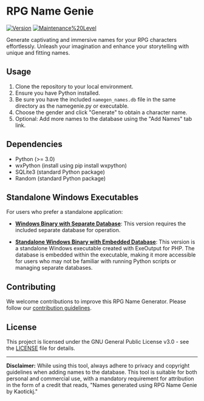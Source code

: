 # RPG Name Genie

[![Version](https://img.shields.io/badge/Version-2.0.0.21-brightgreen.svg)](https://github.com/yourusername/your-repo)
[![Maintenance%20Level](https://img.shields.io/badge/Maintenance%20Level-Actively%20Maintained-blue.svg)](https://github.com/yourusername/your-repo)

Generate captivating and immersive names for your RPG characters effortlessly. Unleash your imagination and enhance your storytelling with unique and fitting names.

## Usage

1. Clone the repository to your local environment.
2. Ensure you have Python installed.
3. Be sure you have the included `namegen_names.db` file in the same directory as the namegenie.py or executable.
4. Choose the gender and click "Generate" to obtain a character name.
5. Optional: Add more names to the database using the "Add Names" tab link.

## Dependencies

- Python (>= 3.0)
- wxPython (install using pip install wxpython)
- SQLite3 (standard Python package)
- Random (standard Python package)


## Standalone Windows Executables

For users who prefer a standalone application:

- [**Windows Binary with Separate Database**](https://github.com/kaotickj/RPG-Name-Genie/tree/main/package_exe-db): This version requires the included separate database for operation.

- [**Standalone Windows Binary with Embedded Database**](https://github.com/kaotickj/RPG-Name-Genie/tree/main/standalone_exe): This version is a standalone Windows executable created with ExeOutput for PHP. The database is embedded within the executable, making it more accessible for users who may not be familiar with running Python scripts or managing separate databases.

## Contributing

We welcome contributions to improve this RPG Name Generator. Please follow our [contribution guidelines](CONTRIBUTING.md).

## License

This project is licensed under the GNU General Public License v3.0 - see the [LICENSE](LICENSE) file for details.

---

**Disclaimer:** While using this tool, always adhere to privacy and copyright guidelines when adding names to the database. This tool is suitable for both personal and commercial use, with a mandatory requirement for attribution in the form of a credit that reads, "Names generated using RPG Name Genie by Kaotickj."
